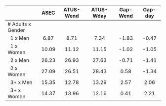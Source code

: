 
|                      |         ASEC |    ATUS-Wend |    ATUS-Wday |     Gap-Wend |      Gap-day |
| -------------------- | :----------: | :----------: | :----------: | :----------: | :----------: |
| # Adults x Gender    |              |              |              |              |              |
| &nbsp;&nbsp;1 x Men  |         6.87 |         8.71 |         7.34 |        -1.83 |        -0.47 |
| &nbsp;&nbsp;1 x Women |        10.09 |        11.12 |        11.15 |        -1.02 |        -1.05 |
| &nbsp;&nbsp;2 x Men  |        26.23 |        26.93 |        27.63 |        -0.71 |        -1.41 |
| &nbsp;&nbsp;2 x Women |        27.09 |        26.51 |        28.43 |         0.58 |        -1.34 |
| &nbsp;&nbsp;3+ x Men |        15.35 |        12.78 |        13.29 |         2.57 |         2.06 |
| &nbsp;&nbsp;3+ x Women |        14.37 |        13.96 |        12.16 |         0.41 |         2.21 |


